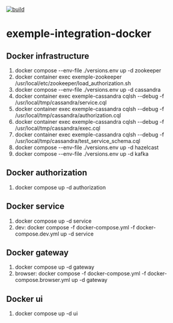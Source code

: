 [![build](https://github.com/doudouchat/exemple-integration-docker/workflows/build/badge.svg)](https://github.com/doudouchat/exemple-integration-docker/actions)

# exemple-integration-docker

## Docker infrastructure

<ol>
<li>docker compose --env-file ./versions.env up -d zookeeper</li>
<li>docker container exec exemple-zookeeper /usr/local/etc/zookeeper/load_authorization.sh</li>
<li>docker compose --env-file ./versions.env up -d cassandra</li>
<li>docker container exec exemple-cassandra cqlsh --debug -f /usr/local/tmp/cassandra/service.cql</li>
<li>docker container exec exemple-cassandra cqlsh --debug -f /usr/local/tmp/cassandra/authorization.cql</li>
<li>docker container exec exemple-cassandra cqlsh --debug -f /usr/local/tmp/cassandra/exec.cql</li>
<li>docker container exec exemple-cassandra cqlsh --debug -f /usr/local/tmp/cassandra/test_service_schema.cql</li>
<li>docker compose --env-file ./versions.env up -d hazelcast</li>
<li>docker compose --env-file ./versions.env up -d kafka</li>
</ol>

## Docker authorization

<ol>
<li>docker compose up -d authorization</li>
</ol>

## Docker service

<ol>
<li>docker compose up -d service</li>
<li>dev: docker compose -f docker-compose.yml -f docker-compose.dev.yml up -d service</li>
</ol>

## Docker gateway

<ol>
<li>docker compose up -d gateway</li>
<li>browser: docker compose -f docker-compose.yml -f docker-compose.browser.yml up -d gateway</li>
</ol>

## Docker ui

<ol>
<li>docker compose up -d ui</li>
</ol>
